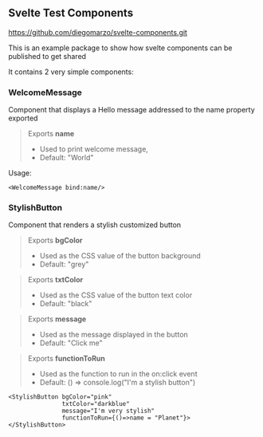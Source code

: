 ## Svelte Test Components

https://github.com/diegomarzo/svelte-components.git

This is an example package to show how svelte components can be published to get shared

It contains 2 very simple components:

### WelcomeMessage
Component that displays a Hello message addressed to the name property exported

>Exports **name** 
>  * Used to print welcome message, 
>  * Default: "World"

Usage:
```
<WelcomeMessage bind:name/>
```

### StylishButton
Component that renders a stylish customized button

>Exports **bgColor**
>  * Used as the CSS value of the button background
>  * Default: "grey"

>Exports **txtColor**
>* Used as the CSS value of the button text color
>* Default: "black"

>Exports **message**
>* Used as the message displayed in the button
>* Default: "Click me"

>Exports **functionToRun**
>* Used as the function to run in the on:click event
>* Default: () => console.log("I'm a stylish button")

```
<StylishButton bgColor="pink" 
               txtColor="darkblue" 
               message="I'm very stylish" 
               functionToRun={()=>name = "Planet"}>
</StylishButton>
```

